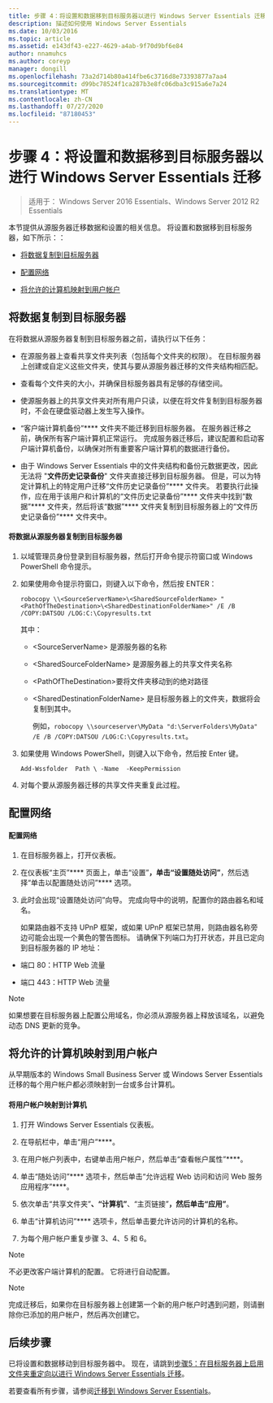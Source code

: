 ```yaml
---
title: 步骤 4：将设置和数据移到目标服务器以进行 Windows Server Essentials 迁移
description: 描述如何使用 Windows Server Essentials
ms.date: 10/03/2016
ms.topic: article
ms.assetid: e143df43-e227-4629-a4ab-9f70d9bf6e84
author: nnamuhcs
ms.author: coreyp
manager: dongill
ms.openlocfilehash: 73a2d714b80a414fbe6c3716d8e73393877a7aa4
ms.sourcegitcommit: d99bc78524f1ca287b3e8fc06dba3c915a6e7a24
ms.translationtype: MT
ms.contentlocale: zh-CN
ms.lasthandoff: 07/27/2020
ms.locfileid: "87180453"
---
```

# <a name="step-4-move-settings-and-data-to-the-destination-server-for-windows-server-essentials-migration"></a>步骤 4：将设置和数据移到目标服务器以进行 Windows Server Essentials 迁移

>适用于： Windows Server 2016 Essentials、Windows Server 2012 R2 Essentials

本节提供从源服务器迁移数据和设置的相关信息。 将设置和数据移到目标服务器，如下所示：：

-   [将数据复制到目标服务器](Step-4--Move-settings-and-data-to-the-Destination-Server-for-Windows-Server-Essentials-migration.md#BKMK_CopyData)

-   [配置网络](Step-4--Move-settings-and-data-to-the-Destination-Server-for-Windows-Server-Essentials-migration.md#BKMK_Network)

-   [将允许的计算机映射到用户帐户](Step-4--Move-settings-and-data-to-the-Destination-Server-for-Windows-Server-Essentials-migration.md#BKMK_MapPermittedComputers)

##  <a name="copy-data-to-the-destination-server"></a><a name="BKMK_CopyData"></a>将数据复制到目标服务器
 在将数据从源服务器复制到目标服务器之前，请执行以下任务：

-   在源服务器上查看共享文件夹列表（包括每个文件夹的权限）。 在目标服务器上创建或自定义这些文件夹，使其与要从源服务器迁移的文件夹结构相匹配。

-   查看每个文件夹的大小，并确保目标服务器具有足够的存储空间。

-   使源服务器上的共享文件夹对所有用户只读，以便在将文件复制到目标服务器时，不会在硬盘驱动器上发生写入操作。

-   “客户端计算机备份”**** 文件夹不能迁移到目标服务器。 在服务器迁移之前，确保所有客户端计算机正常运行。 完成服务器迁移后，建议配置和启动客户端计算机备份，以确保对所有重要客户端计算机的数据进行备份。

-   由于 Windows Server Essentials 中的文件夹结构和备份元数据更改，因此无法将 "**文件历史记录备份**" 文件夹直接迁移到目标服务器。 但是，可以为特定计算机上的特定用户迁移“文件历史记录备份”**** 文件夹。 若要执行此操作，应在用于该用户和计算机的“文件历史记录备份”**** 文件夹中找到“数据”**** 文件夹，然后将该“数据”**** 文件夹复制到目标服务器上的“文件历史记录备份”**** 文件夹中。

#### <a name="to-copy-data-from-the-source-server-to-the-destination-server"></a>将数据从源服务器复制到目标服务器

1. 以域管理员身份登录到目标服务器，然后打开命令提示符窗口或 Windows PowerShell 命令提示。

2. 如果使用命令提示符窗口，则键入以下命令，然后按 ENTER：

   `robocopy \\<SourceServerName>\<SharedSourceFolderName> "<PathOfTheDestination>\<SharedDestinationFolderName>" /E /B /COPY:DATSOU /LOG:C:\Copyresults.txt`

    其中：

   - \<SourceServerName\> 是源服务器的名称

   - \<SharedSourceFolderName\> 是源服务器上的共享文件夹名称

   - \<PathOfTheDestination\>要将文件夹移动到的绝对路径

   - \<SharedDestinationFolderName\> 是目标服务器上的文件夹，数据将会复制到其中。

     例如，`robocopy \\sourceserver\MyData "d:\ServerFolders\MyData" /E /B /COPY:DATSOU /LOG:C:\Copyresults.txt`。

3. 如果使用 Windows PowerShell，则键入以下命令，然后按 Enter 键。

    `Add-Wssfolder  Path \ -Name  -KeepPermission`

4. 对每个要从源服务器迁移的共享文件夹重复此过程。

##  <a name="configure-the-network"></a><a name="BKMK_Network"></a>配置网络

#### <a name="to-configure-the-network"></a>配置网络

1. 在目标服务器上，打开仪表板。

2. 在仪表板“主页”**** 页面上，单击“设置”****，单击“设置随处访问”****，然后选择“单击以配置随处访问”**** 选项。

3. 此时会出现“设置随处访问”向导。 完成向导中的说明，配置你的路由器名和域名。

   如果路由器不支持 UPnP 框架，或如果 UPnP 框架已禁用，则路由器名称旁边可能会出现一个黄色的警告图标。 请确保下列端口为打开状态，并且已定向到目标服务器的 IP 地址：

-   端口 80：HTTP Web 流量

-   端口 443：HTTP Web 流量

> [!NOTE]
>  如果想要在目标服务器上配置公用域名，你必须从源服务器上释放该域名，以避免动态 DNS 更新的竞争。

##  <a name="map-permitted-computers-to-user-accounts"></a><a name="BKMK_MapPermittedComputers"></a>将允许的计算机映射到用户帐户
 从早期版本的 Windows Small Business Server 或 Windows Server Essentials 迁移的每个用户帐户都必须映射到一台或多台计算机。

#### <a name="to-map-user-accounts-to-computers"></a>将用户帐户映射到计算机

1.  打开 Windows Server Essentials 仪表板。

2.  在导航栏中，单击“用户”****。

3.  在用户帐户列表中，右键单击用户帐户，然后单击“查看帐户属性”****。

4.  单击“随处访问”**** 选项卡，然后单击“允许远程 Web 访问和访问 Web 服务应用程序”****。

5.  依次单击“共享文件夹”****、“计算机”****、“主页链接”****，然后单击“应用”****。

6.  单击“计算机访问”**** 选项卡，然后单击要允许访问的计算机的名称。

7.  为每个用户帐户重复步骤 3、4、5 和 6。

> [!NOTE]
>  不必更改客户端计算机的配置。 它将进行自动配置。

> [!NOTE]
>  完成迁移后，如果你在目标服务器上创建第一个新的用户帐户时遇到问题，则请删除你已添加的用户帐户，然后再次创建它。

## <a name="next-steps"></a>后续步骤
 已将设置和数据移动到目标服务器中。 现在，请跳到[步骤5：在目标服务器上启用文件夹重定向以进行 Windows Server Essentials 迁移](Step-5--Enable-folder-redirection-on-the-Destination-Server-for-Windows-Server-Essentials-migration.md)。


若要查看所有步骤，请参阅[迁移到 Windows Server Essentials](Migrate-from-Previous-Versions-to-Windows-Server-Essentials-or-Windows-Server-Essentials-Experience.md)。

